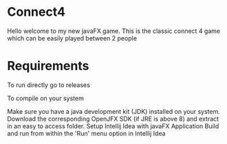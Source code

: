 # Connect4
Hello welcome to my new javaFX game.
This is the classic connect 4 game which can be easily played between 2 people

# Requirements
To run directly go to releases

To compile on your system

Make sure you have a java development kit (JDK) installed on your system.
Download the corresponding OpenJFX SDK (if JRE is above 8) and extract in an easy to access folder.
Setup Intellij Idea with javaFX Application
Build and run from within the 'Run' menu option in Intellij Idea
